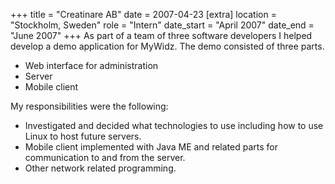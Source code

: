 +++
title = "Creatinare AB"
date = 2007-04-23
[extra]
location = "Stockholm, Sweden"
role = "Intern"
date_start = "April 2007"
date_end = "June 2007"
+++
As part of a team of three software developers I helped develop a demo application for MyWidz.
The demo consisted of three parts.

- Web interface for administration
- Server
- Mobile client

My responsibilities were the following:

- Investigated and decided what technologies to use including how to use Linux to host future servers.
- Mobile client implemented with Java ME and related parts for communication to and from the server.
- Other network related programming.
